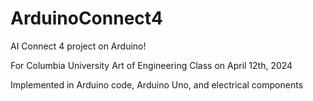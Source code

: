 # ArduinoConnect4

AI Connect 4 project on Arduino!

For Columbia University Art of Engineering Class on April 12th, 2024

Implemented in Arduino code, Arduino Uno, and electrical components



